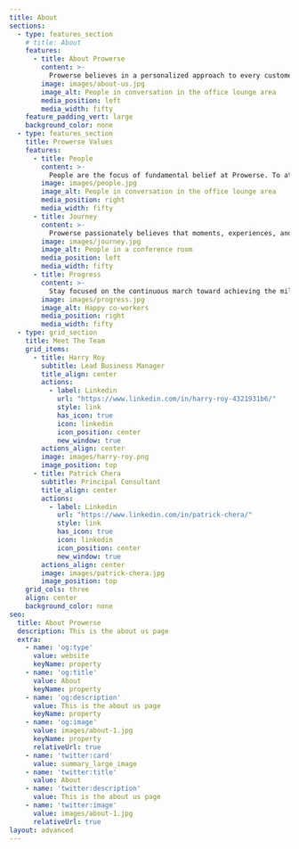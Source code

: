 ```yaml
---
title: About
sections:
  - type: features_section
    # title: About
    features:
      - title: About Prowerse
        content: >-
          Prowerse believes in a personalized approach to every customer. The selection of development practice is tailored to customer's specific business needs. Be it classical methodologies, such as Waterfall or Prototype development, or modern approaches like Agile, Kanban, Lean or Extreme Programming, Prowerse ensures a timely delivery of the project.
        image: images/about-us.jpg
        image_alt: People in conversation in the office lounge area
        media_position: left
        media_width: fifty
    feature_padding_vert: large
    background_color: none
  - type: features_section
    title: Prowerse Values
    features:
      - title: People
        content: >-
          People are the focus of fundamental belief at Prowerse. To attract, hire and retain the best talents and provide first-class learning, growing & working experiences is the core Prowerse value.
        image: images/people.jpg
        image_alt: People in conversation in the office lounge area
        media_position: right
        media_width: fifty
      - title: Journey
        content: >-
          Prowerse passionately believes that moments, experiences, and memories shared by team while on a project delivery must be enjoyable & wholesome. As they say, Happiness is a journey, not a destination.
        image: images/journey.jpg
        image_alt: People in a conference room
        media_position: left
        media_width: fifty
      - title: Progress
        content: >-
          Stay focused on the continuous march toward achieving the milestones, the successes, and the breakthroughs.
        image: images/progress.jpg
        image_alt: Happy co-workers
        media_position: right
        media_width: fifty
  - type: grid_section
    title: Meet The Team
    grid_items:
      - title: Harry Roy
        subtitle: Lead Business Manager
        title_align: center
        actions:
          - label: Linkedin
            url: "https://www.linkedin.com/in/harry-roy-4321931b6/"
            style: link
            has_icon: true
            icon: linkedin
            icon_position: center
            new_window: true
        actions_align: center
        image: images/harry-roy.png
        image_position: top
      - title: Patrick Chera
        subtitle: Principal Consultant
        title_align: center
        actions:
          - label: Linkedin
            url: "https://www.linkedin.com/in/patrick-chera/"
            style: link
            has_icon: true
            icon: linkedin
            icon_position: center
            new_window: true
        actions_align: center
        image: images/patrick-chera.jpg
        image_position: top
    grid_cols: three
    align: center
    background_color: none
seo:
  title: About Prowerse
  description: This is the about us page
  extra:
    - name: 'og:type'
      value: website
      keyName: property
    - name: 'og:title'
      value: About
      keyName: property
    - name: 'og:description'
      value: This is the about us page
      keyName: property
    - name: 'og:image'
      value: images/about-1.jpg
      keyName: property
      relativeUrl: true
    - name: 'twitter:card'
      value: summary_large_image
    - name: 'twitter:title'
      value: About
    - name: 'twitter:description'
      value: This is the about us page
    - name: 'twitter:image'
      value: images/about-1.jpg
      relativeUrl: true
layout: advanced
---
```

